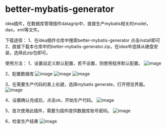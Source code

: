 # better-mybatis-generator

idea插件，在数据库管理插件datagrip中，直接生产mybatis相关的model，dao，xml等文件。

下载途径：
1、在idea插件仓库中搜索better-mybatis-generator 点击install即可
2、直接下载本仓库中的better-mybatis-generator.zip，在idea中选择从硬盘安装，选择此zip包即可。

使用方法：
1、设置自定义默认配置，若不设置，则使用程序默认配置。
![image](https://github.com/kmaster/better-mybatis-generator/blob/master/image/1.png)

2、配置数据库
![image](https://github.com/kmaster/better-mybatis-generator/blob/master/image/2.png)
![image](https://github.com/kmaster/better-mybatis-generator/blob/master/image/3.png)
![image](https://github.com/kmaster/better-mybatis-generator/blob/master/image/4.png)

3、在需要生产代码的表上右键，选择mybatis generate，打开预览界面。
![image](https://github.com/kmaster/better-mybatis-generator/blob/master/image/5.png)

4、设置确认完成后，点击ok，开始生产代码。
![image](https://github.com/kmaster/better-mybatis-generator/blob/master/image/6.png)

5、首次使用此插件，需要为插件提供数据库账号密码。
![image](https://github.com/kmaster/better-mybatis-generator/blob/master/image/7.png)

6、检查生产结果
![image](https://github.com/kmaster/better-mybatis-generator/blob/master/image/8.png)

